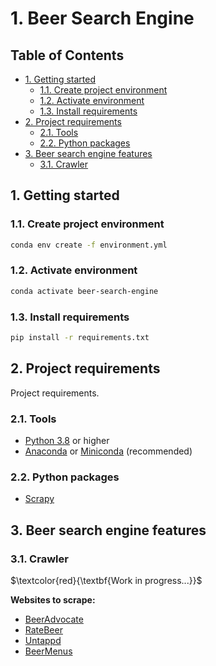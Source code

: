 # 1. Beer Search Engine<!-- omit in toc -->

## Table of Contents<!-- omit in toc -->

- [1. Getting started](#1-getting-started)
  - [1.1. Create project environment](#11-create-project-environment)
  - [1.2. Activate environment](#12-activate-environment)
  - [1.3. Install requirements](#13-install-requirements)
- [2. Project requirements](#2-project-requirements)
  - [2.1. Tools](#21-tools)
  - [2.2. Python packages](#22-python-packages)
- [3. Beer search engine features](#3-beer-search-engine-features)
  - [3.1. Crawler](#31-crawler)

## 1. Getting started

### 1.1. Create project environment

```bash
conda env create -f environment.yml
```

### 1.2. Activate environment

```bash
conda activate beer-search-engine
```

### 1.3. Install requirements

```bash
pip install -r requirements.txt
```

## 2. Project requirements

Project requirements.

### 2.1. Tools

- [Python 3.8](https://www.python.org/) or higher
- [Anaconda](https://www.anaconda.com/) or [Miniconda](https://docs.conda.io/en/latest/miniconda.html) (recommended)

### 2.2. Python packages

- [Scrapy](https://github.com/scrapy/scrapy)

## 3. Beer search engine features

### 3.1. Crawler

$\textcolor{red}{\textbf{Work in progress...}}$

**Websites to scrape:**

- [BeerAdvocate](https://www.beeradvocate.com/)
- [RateBeer](https://www.ratebeer.com/)
- [Untappd](https://untappd.com/)
- [BeerMenus](https://www.beermenus.com/)